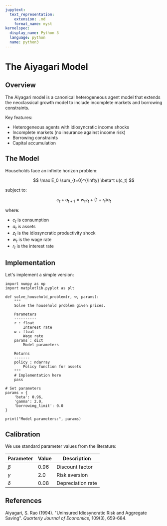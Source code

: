 ```yaml
---
jupytext:
  text_representation:
    extension: .md
    format_name: myst
kernelspec:
  display_name: Python 3
  language: python
  name: python3
---
```


# The Aiyagari Model

## Overview

The Aiyagari model is a canonical heterogeneous agent model that extends the neoclassical growth model to include incomplete markets and borrowing constraints.

Key features:

- Heterogeneous agents with idiosyncratic income shocks
- Incomplete markets (no insurance against income risk)
- Borrowing constraints
- Capital accumulation

## The Model

Households face an infinite horizon problem:

$$
\max E_0 \sum_{t=0}^{\infty} \beta^t u(c_t)
$$

subject to:

$$
c_t + a_{t+1} = w_t z_t + (1 + r_t) a_t
$$

where:
- $c_t$ is consumption
- $a_t$ is assets
- $z_t$ is the idiosyncratic productivity shock
- $w_t$ is the wage rate
- $r_t$ is the interest rate

## Implementation

Let's implement a simple version:

```{code-cell} python
import numpy as np
import matplotlib.pyplot as plt

def solve_household_problem(r, w, params):
    """
    Solve the household problem given prices.
    
    Parameters
    ----------
    r : float
        Interest rate
    w : float
        Wage rate
    params : dict
        Model parameters
    
    Returns
    -------
    policy : ndarray
        Policy function for assets
    """
    # Implementation here
    pass

# Set parameters
params = {
    'beta': 0.96,
    'gamma': 2.0,
    'borrowing_limit': 0.0
}

print("Model parameters:", params)
```

## Calibration

We use standard parameter values from the literature:

| Parameter | Value | Description |
|-----------|-------|-------------|
| $\beta$ | 0.96 | Discount factor |
| $\gamma$ | 2.0 | Risk aversion |
| $\delta$ | 0.08 | Depreciation rate |

## References

Aiyagari, S. Rao (1994). "Uninsured Idiosyncratic Risk and Aggregate Saving". *Quarterly Journal of Economics*, 109(3), 659-684.
